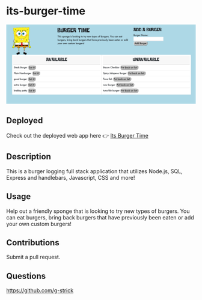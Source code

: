 # its-burger-time

![](public/assets/img/snapshot.png)

## Deployed

Check out the deployed web app here 👉 [Its Burger Time](https://its-burger-time2020.herokuapp.com)

## Description

This is a burger logging full stack application that utilizes Node.js, SQL, Express and handlebars, Javascript, CSS and more!

## Usage

Help out a friendly sponge that is looking to try new types of burgers. You can eat burgers, bring back burgers that have previously been eaten or add your own custom burgers!

## Contributions

Submit a pull request.

## Questions

https://github.com/g-strick
